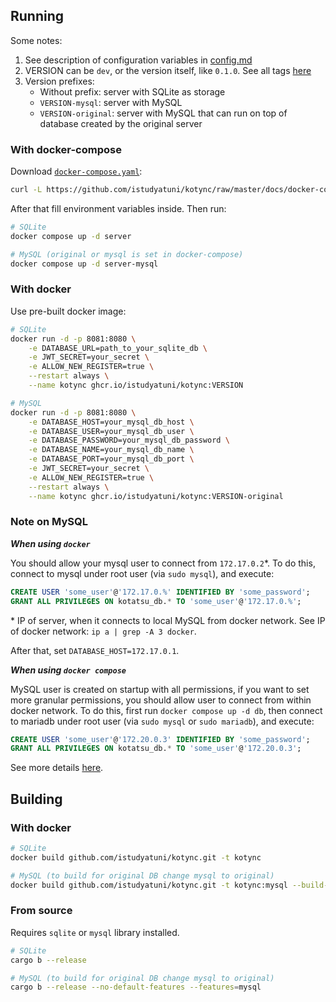 ## Running

Some notes:

1. See description of configuration variables in [config.md](config.md)
2. VERSION can be `dev`, or the version itself, like `0.1.0`. See all tags [here](https://github.com/istudyatuni/kotync/pkgs/container/kotync)
3. Version prefixes:
    - Without prefix: server with SQLite as storage
    - `VERSION-mysql`: server with MySQL
    - `VERSION-original`: server with MySQL that can run on top of database created by the original server

### With docker-compose

Download [`docker-compose.yaml`](https://github.com/istudyatuni/kotync/blob/master/docs/docker-compose.yml):

```sh
curl -L https://github.com/istudyatuni/kotync/raw/master/docs/docker-compose.yml -o docker-compose.yml
```

After that fill environment variables inside. Then run:

```sh
# SQLite
docker compose up -d server

# MySQL (original or mysql is set in docker-compose)
docker compose up -d server-mysql
```

### With docker

Use pre-built docker image:

```sh
# SQLite
docker run -d -p 8081:8080 \
    -e DATABASE_URL=path_to_your_sqlite_db \
    -e JWT_SECRET=your_secret \
    -e ALLOW_NEW_REGISTER=true \
    --restart always \
    --name kotync ghcr.io/istudyatuni/kotync:VERSION

# MySQL
docker run -d -p 8081:8080 \
    -e DATABASE_HOST=your_mysql_db_host \
    -e DATABASE_USER=your_mysql_db_user \
    -e DATABASE_PASSWORD=your_mysql_db_password \
    -e DATABASE_NAME=your_mysql_db_name \
    -e DATABASE_PORT=your_mysql_db_port \
    -e JWT_SECRET=your_secret \
    -e ALLOW_NEW_REGISTER=true \
    --restart always \
    --name kotync ghcr.io/istudyatuni/kotync:VERSION-original
```

### Note on MySQL

***When using `docker`***

You should allow your mysql user to connect from `172.17.0.2`\*. To do this, connect to mysql under root user (via `sudo mysql`), and execute:

```sql
CREATE USER 'some_user'@'172.17.0.%' IDENTIFIED BY 'some_password';
GRANT ALL PRIVILEGES ON kotatsu_db.* TO 'some_user'@'172.17.0.%';
```

\* IP of server, when it connects to local MySQL from docker network. See IP of docker network: `ip a | grep -A 3 docker`.

After that, set `DATABASE_HOST=172.17.0.1`.

***When using `docker compose`***

MySQL user is created on startup with all permissions, if you want to set more granular permissions, you should allow user to connect from within docker network. To do this, first run `docker compose up -d db`, then connect to mariadb under root user (via `sudo mysql` or `sudo mariadb`), and execute:

```sql
CREATE USER 'some_user'@'172.20.0.3' IDENTIFIED BY 'some_password';
GRANT ALL PRIVILEGES ON kotatsu_db.* TO 'some_user'@'172.20.0.3';
```

See more details [here](https://stackoverflow.com/a/44544841).

## Building

### With docker

```sh
# SQLite
docker build github.com/istudyatuni/kotync.git -t kotync

# MySQL (to build for original DB change mysql to original)
docker build github.com/istudyatuni/kotync.git -t kotync:mysql --build-arg kind=mysql
```

### From source

Requires `sqlite` or `mysql` library installed.

```sh
# SQLite
cargo b --release

# MySQL (to build for original DB change mysql to original)
cargo b --release --no-default-features --features=mysql
```

<!-- #### Cross-compile

You need [cross](https://github.com/cross-rs/cross?tab=readme-ov-file#installation) installed.

```sh
# SQLite
cross b --release --target=x86_64-unknown-linux-musl

# MySQL
cargo b --release --no-default-features --features=mysql --target=x86_64-unknown-linux-musl
``` -->

<!-- ## Running

### Single binary (systemd)

After building from source, -->

<!-- You need to [build with `cross`](#with-cross) -->
